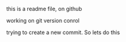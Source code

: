 this is a readme file, on github

working on git version conrol

trying to create a new commit.
So lets do this